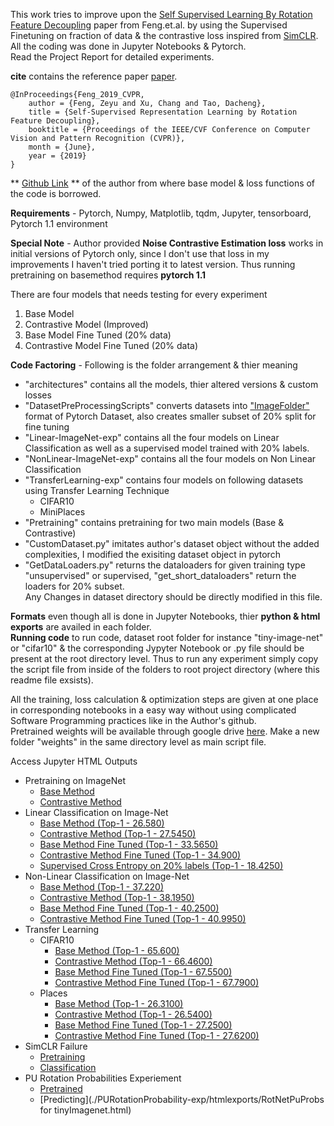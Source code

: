 This work tries to improve upon the [Self Supervised Learning By Rotation Feature Decoupling]((https://openaccess.thecvf.com/content_CVPR_2019/papers/Feng_Self-Supervised_Representation_Learning_by_Rotation_Feature_Decoupling_CVPR_2019_paper.pdf)) paper from Feng.et.al. by using the Supervised Finetuning on fraction of data & the contrastive loss inspired from [SimCLR](https://arxiv.org/abs/2002.05709).
All the coding was done in Jupyter Notebooks & Pytorch.  
Read the Project Report for detailed experiments.

**cite** contains the reference paper [paper](https://openaccess.thecvf.com/content_CVPR_2019/html/Feng_Self-Supervised_Representation_Learning_by_Rotation_Feature_Decoupling_CVPR_2019_paper.html).

    @InProceedings{Feng_2019_CVPR,
		author = {Feng, Zeyu and Xu, Chang and Tao, Dacheng},
		title = {Self-Supervised Representation Learning by Rotation Feature Decoupling},
		booktitle = {Proceedings of the IEEE/CVF Conference on Computer Vision and Pattern Recognition (CVPR)},
		month = {June},
		year = {2019}
	}

** [Github Link](https://github.com/philiptheother/FeatureDecoupling) ** of the author from where base model & loss functions of the code is borrowed. 

**Requirements** - Pytorch, Numpy, Matplotlib, tqdm, Jupyter, tensorboard, Pytorch 1.1 environment  

**Special Note** - Author provided **Noise Contrastive Estimation loss** works in initial versions of Pytorch only, since I don't use that loss in my improvements I haven't tried porting it to latest version. Thus running pretraining on basemethod requires **pytorch 1.1**  

There are four models that needs testing for every experiment  

1.  Base Model
2.  Contrastive Model (Improved)
3.  Base Model Fine Tuned (20% data)
4.  Contrastive Model Fine Tuned (20% data)

**Code Factoring** - Following is the folder arrangement & thier meaning

*   "architectures" contains all the models, thier altered versions & custom losses
*   "DatasetPreProcessingScripts" converts datasets into ["ImageFolder"](https://pytorch.org/docs/stable/torchvision/datasets.html#imagefolder) format of Pytorch Dataset, also creates smaller subset of 20% split for fine tuning
*   "Linear-ImageNet-exp" contains all the four models on Linear Classification as well as a supervised model trained with 20% labels.
*   "NonLinear-ImageNet-exp" contains all the four models on Non Linear Classification
*   "TransferLearning-exp" contains four models on following datasets using Transfer Learning Technique
    *   CIFAR10
    *   MiniPlaces
*   "Pretraining" contains pretraining for two main models (Base & Contrastive)
*   "CustomDataset.py" imitates author's dataset object without the added complexities, I modified the exisiting dataset object in pytorch
*   "GetDataLoaders.py" returns the dataloaders for given training type "unsupervised" or supervised, "get_short_dataloaders" return the loaders for 20% subset.  
    Any Changes in dataset directory should be directly modified in this file.

**Formats** even though all is done in Jupyter Notebooks, thier **python & html exports** are availed in each folder.  
**Running code** to run code, dataset root folder for instance "tiny-image-net" or "cifar10" & the corresponding Jypyter Notebook or .py file should be present at the root directory level. Thus to run any experiment simply copy the script file from inside of the folders to root project directory (where this readme file exsists).  

All the training, loss calculation & optimization steps are given at one place in corresponding notebooks in a easy way without using complicated Software Programming practices like in the Author's github.  
Pretrained weights will be available through google drive [here](https://drive.google.com/drive/u/0/folders/1X3yYKj54L0z-Ws-Pm5-1RLTVzpHoYq93). Make a new folder "weights" in the same directory level as main script file.  

Access Jupyter HTML Outputs

*   Pretraining on ImageNet
    *   [Base Method](./Pretraining/htmlexports/pretraining-basemethod.html)
    *   [Contrastive Method](./Pretraining/htmlexports/pretraining-ConstrastiveLoss.html)
*   Linear Classification on Image-Net
    *   [Base Method (Top-1 - 26.580)](./Linear-ImageNet-exp/htmlexports/Imagenet-Classification-basemethod.html)
    *   [Contrastive Method (Top-1 - 27.5450)](./Linear-ImageNet-exp/htmlexports/Imagenet-Classification-contrastive.html)
    *   [Base Method Fine Tuned (Top-1 - 33.5650)](./Linear-ImageNet-exp/htmlexports/Imagenet-Classification-finetuning-basemethod.html)
    *   [Contrastive Method Fine Tuned (Top-1 - 34.900)](./Linear-ImageNet-exp/htmlexports/Imagenet-Classification-finetuning-Contrastive.html)
    *   [Supervised Cross Entropy on 20% labels (Top-1 - 18.4250)](./Linear-ImageNet-exp/htmlexports/Imagenet-Classification-supervised-training-on-percent-of-data.html)
*   Non-Linear Classification on Image-Net
    *   [Base Method (Top-1 - 37.220)](./NonLinear-ImageNet-exp/htmlexports/Imagenet-Classification-basemethod-NonLinearClassifier.html)
    *   [Contrastive Method (Top-1 - 38.1950)](./NonLinear-ImageNet-exp/htmlexports/Imagenet-Classification-contrastive-NonLinear.html)
    *   [Base Method Fine Tuned (Top-1 - 40.2500)](./NonLinear-ImageNet-exp/htmlexports/Imagenet-Classification-basemethod-finetuned-NonLinearClassifier.html)
    *   [Contrastive Method Fine Tuned (Top-1 - 40.9950)](./NonLinear-ImageNet-exp/htmlexports/Imagenet-Classification-contrastive-finetuned-NonLinear.html)
*   Transfer Learning
    *   CIFAR10
        *   [Base Method (Top-1 - 65.600)](./TransferLearning-exp/CIFAR10/htmlexports/CIFAR10-Classification-basemethod.html)
        *   [Contrastive Method (Top-1 - 66.4600)](./TransferLearning-exp/CIFAR10/htmlexports/CIFAR10-Classification-constrastive.html)
        *   [Base Method Fine Tuned (Top-1 - 67.5500)](./TransferLearning-exp/CIFAR10/htmlexports/CIFAR10-Classification-basemethod-finetuned.html)
        *   [Contrastive Method Fine Tuned (Top-1 - 67.7900)](./TransferLearning-exp/CIFAR10/htmlexports/CIFAR10-Classification-contrastive-finetuned.html)
    *   Places
        *   [Base Method (Top-1 - 26.3100)](./TransferLearning-exp/Places/htmlexports/Places-Classification-basemethod.html)
        *   [Contrastive Method (Top-1 - 26.5400)](./TransferLearning-exp/Places/htmlexports/Places-Classification-Contrastive.html)
        *   [Base Method Fine Tuned (Top-1 - 27.2500)](./TransferLearning-exp/Places/htmlexports/Places-Classification-basemethod-finetuned.html)
        *   [Contrastive Method Fine Tuned (Top-1 - 27.6200)](./TransferLearning-exp/Places/htmlexports/Places-Classification-Contrastive-finetuned.html)
*   SimCLR Failure
    *   [Pretraining](./SimCLR-failure/htmlexports/pretraining-SimCLR.html)
    *   [Classification](./SimCLR-failure/htmlexports/Imagenet-Classification-SimCLR.html)
*   PU Rotation Probabilities Experiement
    *   [Pretrained](./PURotationProbability-exp/htmlexports/Pre-trained-RotNetPUProbs.html)
    *   [Predicting](./PURotationProbability-exp/htmlexports/RotNetPuProbs for tinyImagenet.html)